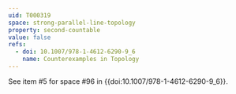 ```yaml
---
uid: T000319
space: strong-parallel-line-topology
property: second-countable
value: false
refs:
  - doi: 10.1007/978-1-4612-6290-9_6
    name: Counterexamples in Topology
---
```

See item #5 for space #96 in {{doi:10.1007/978-1-4612-6290-9_6}}.
